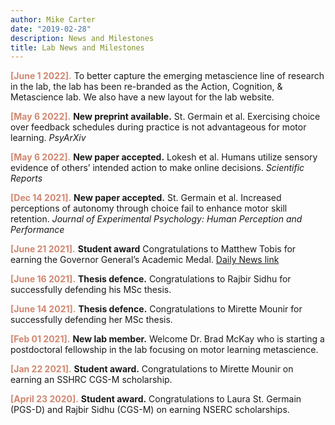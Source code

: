 ```yaml
---
author: Mike Carter
date: "2019-02-28"
description: News and Milestones
title: Lab News and Milestones
---
```


<font color="#d08770"><strong>[June 1 2022].</strong></font> To better capture the emerging metascience line of research in the lab, the lab has been re-branded as the Action, Cognition, & Metascience lab. We also have a new layout for the lab website.

<font color="#d08770"><strong>[May 6 2022].</strong></font> **New preprint available.** St. Germain et al. Exercising choice over feedback schedules during practice is not advantageous for motor learning. *PsyArXiv*

<font color="#d08770"><strong>[May 6 2022].</strong></font> **New paper accepted.** Lokesh et al. Humans utilize sensory evidence of others’ intended action to make online decisions. *Scientific Reports*

<font color="#d08770"><strong>[Dec 14 2021].</strong></font> **New paper accepted.** St. Germain et al. Increased perceptions of autonomy through choice fail to enhance motor skill retention. *Journal of Experimental Psychology: Human Perception and Performance*

<font color="#d08770"><strong>[June 21 2021].</strong></font> **Student award** Congratulations to Matthew Tobis for earning the Governor General’s Academic Medal. [Daily News link](https://dailynews.mcmaster.ca/articles/two-students-earn-the-prestigious-governor-generals-academic-medal/)

<font color="#d08770"><strong>[June 16 2021].</strong></font> **Thesis defence.** Congratulations to Rajbir Sidhu for successfully defending his MSc thesis.

<font color="#d08770"><strong>[June 14 2021].</strong></font> **Thesis defence.** Congratulations to Mirette Mounir for successfully defending her MSc thesis.

<font color="#d08770"><strong>[Feb 01 2021].</strong></font> **New lab member.** Welcome Dr. Brad McKay who is starting a postdoctoral fellowship in the lab focusing on motor learning metascience.

<font color="#d08770"><strong>[Jan 22 2021].</strong></font> **Student award.** Congratulations to Mirette Mounir on earning an SSHRC CGS-M scholarship.

<font color="#d08770"><strong>[April 23 2020].</strong></font> **Student award.** Congratulations to Laura St. Germain (PGS-D) and Rajbir Sidhu (CGS-M) on earning NSERC scholarships.

